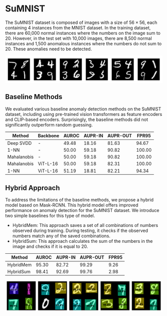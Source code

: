 # SuMNIST

The SuMNIST dataset is composed of images with a size of $56 \times 56$, each containing 4 instances from the MNIST dataset. In the training dataset, there are 60,000 normal instances where the numbers on the image sum to 20. However, in the test set with 10,000 images, there are 8,500 normal instances and 1,500 anomalous instances where the numbers do not sum to 20. 
These anomalies need to be detected.

![examples](/img/mnist-example.png)


## Baseline Methods

We evaluated various baseline anomaly detection methods on the SuMNIST dataset, including using pre-trained vision transformers as feature encoders and CLIP-based encoders. Surprisingly, the baseline methods did not significantly outperform random guessing.

<div align="center">
  
|Method     |Backbone|AUROC|AUPR-IN|AUPR-OUT|FPR95   |
|-----------|--------|-----|-------|--------|--------|
|Deep SVDD  |-       |49.48|18.16  |81.63   |94.67   |
|1-NN       |-       |50.00|59.18  |90.82   |100.00  |
|Mahalanobis|-       |50.00|59.18  |90.82   |100.00  |
|Mahalanobis|ViT-L-16|50.00|59.18  |82.31   |100.00  |
|1-NN       |ViT-L-16|51.19|18.81  |82.21   |94.34   |

</div>

## Hybrid Approach 

To address the limitations of the baseline methods, we propose a hybrid model based on Mask-RCNN. This hybrid model offers improved performance on anomaly detection for the SuMNIST dataset. We introduce two simple baselines for this type of model.

* HybridMem: This approach saves a set of all combinations of numbers observed during training. During testing, it checks if the observed numbers match any of the saved combinations.
* HybridSum: This approach calculates the sum of the numbers in the image and checks if it is equal to 20.

<div align="center">
  
|Method   |AUROC|AUPR-IN|AUPR-OUT|FPR95   |
|---------|-----|-------|--------|--------|
|HybridMem|95.30|82.72  |99.29   |9.26    |
|HybridSum|98.41|92.69  |99.76   |2.98    |

  </div>
  
![example-predictions](/img/predictions.png)








